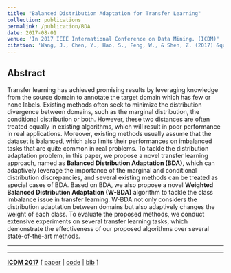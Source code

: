 ```yaml
---
title: "Balanced Distribution Adaptation for Transfer Learning"
collection: publications
permalink: /publication/BDA
date: 2017-08-01
venue: 'In 2017 IEEE International Conference on Data Mining. (ICDM)'
citation: 'Wang, J., Chen, Y., Hao, S., Feng, W., & Shen, Z. (2017) &quot;Balanced distribution adaptation for transfer learning&quot;. <i> 2017 IEEE International Conference on Data Mining (ICDM). IEEE, 2017.</i> (pp. 1129-1134).'
---
```



## Abstract
Transfer learning has achieved promising results by leveraging knowledge from
the source domain to annotate the target domain which has few or none labels.
Existing methods often seek to minimize the distribution divergence between domains,
such as the marginal distribution, the conditional distribution or both. However,
these two distances are often treated equally in existing algorithms, which will
result in poor performance in real applications. Moreover, existing methods usually
assume that the dataset is balanced, which also limits their performances on
imbalanced tasks that are quite common in real problems. To tackle the distribution
adaptation problem, in this paper, we propose a novel transfer learning approach,
named as **Balanced Distribution Adaptation (BDA)**, which can adaptively leverage the
importance of the marginal and conditional distribution discrepancies, and several
existing methods can be treated as special cases of BDA. Based on BDA, we also
propose a novel **Weighted Balanced Distribution Adaptation (W-BDA)** algorithm to
tackle the class imbalance issue in transfer learning. W-BDA not only considers
the distribution adaptation between domains but also adaptively changes the weight
of each class. To evaluate the proposed methods, we conduct extensive experiments
on several transfer learning tasks, which demonstrate the effectiveness of
our proposed algorithms over several state-of-the-art methods.

---
---

[**ICDM 2017**](icdm2017.bigke.org/)
[
[paper](http://wenchieh.github.io/files/pdf/bda.pdf) |
[code](https://github.com/jindongwang/transferlearning/tree/master/code/traditional/BDA)  |
[bib](https://dblp.uni-trier.de/rec/bibtex/conf/icdm/WangCHFS17)
]
